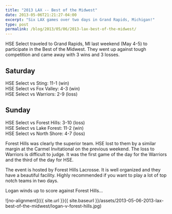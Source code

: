 ```yaml
---
title: "2013 LAX -- Best of the Midwest"
date: 2013-05-06T21:21:27-04:00
excerpt: "Six LAX games over two days in Grand Rapids, Michigan!"
type: post
permalink: /blog/2013/05/06/2013-lax-best-of-the-midwest/
---
```

HSE Select traveled to Grand Rapids, MI last weekend (May 4-5) to participate in the Best of the Midwest. They went up against tough competition and came away with 3 wins and 3 losses.

## Saturday

HSE Select vs Sting: 11-1 (win)  
HSE Select vs Fox Valley: 4-3 (win)  
HSE Select vs Warriors: 2-9 (loss)

## Sunday

HSE Select vs Forest Hills: 3-10 (loss)  
HSE Select vs Lake Forest: 11-2 (win)  
HSE Select vs North Shore: 4-7 (loss)

Forest Hills was clearly the superior team. HSE lost to them by a similar margin at the Carmel Invitational on the previous weekend. The loss to Warriors is difficult to judge. It was the first game of the day for the Warriors and the third of the day for HSE.

The event is hosted by Forest Hills Lacrosse. It is well organized and they have a beautiful facility. Highly recommended if you want to play a lot of top notch teams in two days.

Logan winds up to score against Forest Hills...

![no-alignment]({{ site.url }}{{ site.baseurl }}/assets/2013-05-06-2013-lax-best-of-the-midwest/logan-v-forest-hills.jpg)
